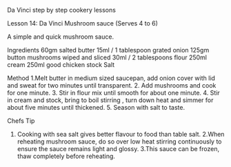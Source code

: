 Da Vinci step by step cookery lessons

Lesson 14: Da Vinci Mushroom sauce (Serves 4 to 6)

A simple and quick mushroom sauce.

Ingredients
60gm salted butter
15ml / 1 tablespoon grated onion
125gm button mushrooms wiped and sliced
30ml / 2 tablespoons flour
250ml cream
250ml good chicken stock
Salt

Method
1.Melt butter in medium sized saucepan, add onion cover with lid and sweat for two minutes until
transparent.
2. Add mushrooms and cook for one minute.
3. Stir in flour mix until smooth for about one minute.
4. Stir in cream and stock, bring to boil stirring , turn down heat and simmer for about five minutes
until thickened.
5. Season with salt to taste.

Chefs Tip
1. Cooking with sea salt gives better flavour to food than table salt.
2.When reheating mushroom sauce, do so over low heat stirring continuously to ensure the sauce
remains light and glossy.
3.This sauce can be frozen, thaw completely before reheating.